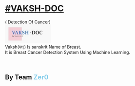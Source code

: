 <a href="vaksh-doc.herokuapp.com" target="_blank"><h1>#VAKSH-DOC </h1>( Detection Of Cancer)</a><br>
 <img src="static/images/lgg.jpg" width=150px;><br>
 Vaksh(वक्ष्ः) Is sanskrit Name of Breast.<br>
 It is Breast Cancer Detection System Using Machine Learning.
 <br>
 
<br>
<h2> By Team <b style="color:skyblue;">Zer0 </b></h2>

